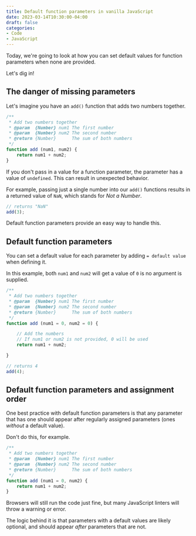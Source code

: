 ```yaml
---
title: Default function parameters in vanilla JavaScript
date: 2023-03-14T10:30:00-04:00
draft: false
categories:
- Code
- JavaScript
---
```


Today, we're going to look at how you can set default values for function parameters when none are provided.

Let's dig in!

## The danger of missing parameters

Let's imagine you have an `add()` function that adds two numbers together.

```js
/**
 * Add two numbers together
 * @param  {Number} num1 The first number
 * @param  {Number} num2 The second number
 * @return {Number}      The sum of both numbers
 */
function add (num1, num2) {
	return num1 + num2;
}
```

If you don't pass in a value for a function parameter, the parameter has a value of `undefined`. This can result in unexpected behavior. 

For example, passing just a single number into our `add()` functions results in a returned value of `NaN`, which stands for _Not a Number_.

```js
// returns "NaN"
add(3);
```

Default function parameters provide an easy way to handle this.

## Default function parameters

You can set a default value for each parameter by adding `= default value` when defining it.

In this example, both `num1` and `num2` will get a value of `0` is no argument is supplied.

```js
/**
 * Add two numbers together
 * @param  {Number} num1 The first number
 * @param  {Number} num2 The second number
 * @return {Number}      The sum of both numbers
 */
function add (num1 = 0, num2 = 0) {

	// Add the numbers
	// If num1 or num2 is not provided, 0 will be used
	return num1 + num2;

}

// returns 4
add(4);
```

## Default function parameters and assignment order

One best practice with default function parameters is that any parameter that has one should appear after regularly assigned parameters (ones _without_ a default value).

Don't do this, for example.

```js
/**
 * Add two numbers together
 * @param  {Number} num1 The first number
 * @param  {Number} num2 The second number
 * @return {Number}      The sum of both numbers
 */
function add (num1 = 0, num2) {
	return num1 + num2;
}
```

Browsers will still run the code just fine, but many JavaScript linters will throw a warning or error.

The logic behind it is that parameters with a default values are likely optional, and should appear _after_ parameters that are not.